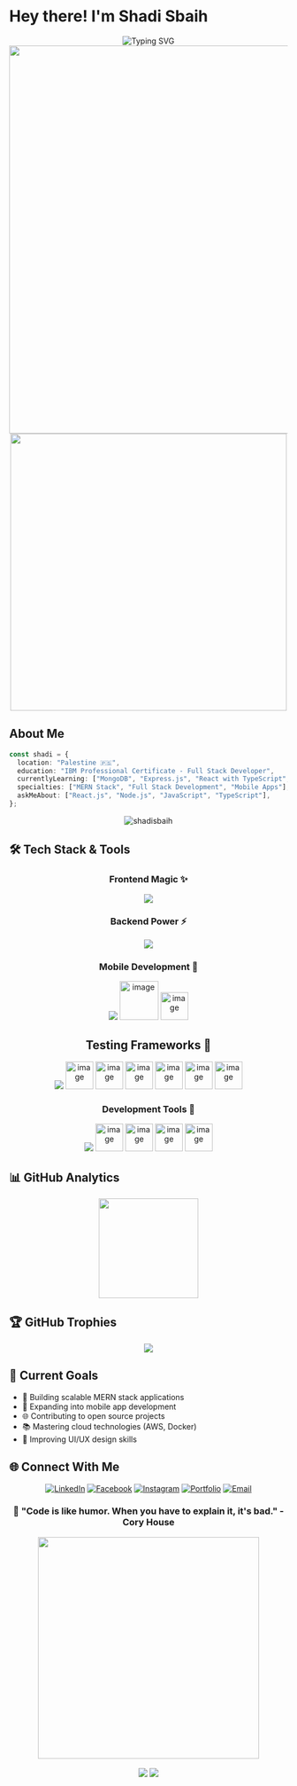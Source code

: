 #  Hey there! I'm Shadi Sbaih

<div align="center">
  <img src="https://readme-typing-svg.herokuapp.com?font=Fira+Code&size=32&duration=2800&pause=2000&color=A9FEF7&center=true&vCenter=true&width=940&lines=Full+Stack+Developer;MERN+Stack+Enthusiast;Mobile+App+Developer;Problem+Solver+%26+Code+Craftsman" alt="Typing SVG" />
  <div align="center">
  <img src="https://user-images.githubusercontent.com/74038190/212284100-561aa473-3905-4a80-b561-0d28506553ee.gif" width="700">
</div>

</div>


<div align="center">
  <img src="https://user-images.githubusercontent.com/74038190/225813708-98b745f2-7d22-48cf-9150-083f1b00d6c9.gif" width="500">
</div>

##  About Me

```typescript
const shadi = {
  location: "Palestine 🇵🇸",
  education: "IBM Professional Certificate - Full Stack Developer",
  currentlyLearning: ["MongoDB", "Express.js", "React with TypeScript", "Node.js"],
  specialties: ["MERN Stack", "Full Stack Development", "Mobile Apps"],
  askMeAbout: ["React.js", "Node.js", "JavaScript", "TypeScript"],
};
```


<div align="center">
  <img src="https://komarev.com/ghpvc/?username=shadisbaih&label=Profile%20views&color=0e75b6&style=for-the-badge" alt="shadisbaih" />
</div>

## 🛠️ Tech Stack & Tools

<div align="center">

### Frontend Magic ✨
<img src="https://skillicons.dev/icons?i=html,css,sass,javascript,typescript,tailwind,bootstrap,react,nextjs,angular" />

### Backend Power ⚡
<img src="https://skillicons.dev/icons?i=python,express,nestjs,mongodb,postgresql,mysql,firebase,supabase" />

### Mobile Development 📱
<img src="https://skillicons.dev/icons?i=,flutter" />
<img width="70" height="70" alt="image" src="https://github.com/user-attachments/assets/1ff92aae-a2e8-410f-abf2-c9198a0a4c93" />
<img width="50" height="50" alt="image" src="https://github.com/user-attachments/assets/1a53982d-ece0-4eda-90ff-3410f5532fc9" />




## Testing Frameworks 🧪
<img src="https://skillicons.dev/icons?i=jest" />
<img width="50" height="50" alt="image" src="https://github.com/user-attachments/assets/211419af-4566-41d3-bd0c-7995fe3e593d" />
<img width="50" height="50" alt="image" src="https://github.com/user-attachments/assets/a99d18f4-db1c-4861-9ae1-7427de12f3a9" />
<img width="50" height="50" alt="image" src="https://github.com/user-attachments/assets/093d5301-8c76-4a4e-827d-3da1d326d58a" />
<img width="50" height="50" alt="image" src="https://github.com/user-attachments/assets/b7d31a4e-7246-4438-a7dc-9ea6ba46dd19" />
<img width="50" height="50" alt="image" src="https://github.com/user-attachments/assets/10abaf4e-0977-4552-bc01-d4a226960c45" />
<img width="50" height="50" alt="image" src="https://github.com/user-attachments/assets/86f24640-ea67-4ac6-b934-95f9b6e14a0b" />





### Development Tools 🔧
<img src="https://skillicons.dev/icons?i=git,github,vscode,docker,azure,netlify,vercel" />
<img width="50" height="50" alt="image" src="https://github.com/user-attachments/assets/a4fb4ce8-4956-4d75-b902-c6347a73bc77" />
<img width="50" height="50" alt="image" src="https://github.com/user-attachments/assets/ac3d7217-2345-46ea-a620-8223e9f79a4b" />
<img width="50" height="50" alt="image" src="https://github.com/user-attachments/assets/beda0d28-4a8a-4b56-abbd-49eb59de3a93" />
<img width="50" height="50" alt="image" src="https://github.com/user-attachments/assets/845be38f-770c-4d42-bf4f-7e9fc0174deb" />




</div>

## 📊 GitHub Analytics

<div align="center">
  <img height="180em" src="https://github-readme-stats.vercel.app/api/top-langs/?username=shadisbaih&layout=compact&langs_count=8&theme=tokyonight"/>
</div>


## 🏆 GitHub Trophies
<div align="center">
  <img src="https://github-profile-trophy.vercel.app/?username=shadisbaih&theme=tokyonight&no-frame=true&no-bg=false&margin-w=4" />
</div>


## 🎯 Current Goals

- 🔭 Building scalable MERN stack applications
- 📱 Expanding into mobile app development
- 🌐 Contributing to open source projects
- 📚 Mastering cloud technologies (AWS, Docker)
- 🎨 Improving UI/UX design skills


## 🌐 Connect With Me

<div align="center">

[![LinkedIn](https://img.shields.io/badge/LinkedIn-0077B5?style=for-the-badge&logo=linkedin&logoColor=white)](https://linkedin.com/in/shadi-sbaih)
[![Facebook](https://img.shields.io/badge/Facebook-1877F2?style=for-the-badge&logo=facebook&logoColor=white)](https://fb.com/shadi.sbaih.18)
[![Instagram](https://img.shields.io/badge/Instagram-E4405F?style=for-the-badge&logo=instagram&logoColor=white)](https://instagram.com/i.shadi.s)
[![Portfolio](https://img.shields.io/badge/Portfolio-FF5722?style=for-the-badge&logo=google-chrome&logoColor=white)](https://shadisbaih.netlify.app)
[![Email](https://img.shields.io/badge/Email-D14836?style=for-the-badge&logo=gmail&logoColor=white)](mailto:shadisbaih.dev@gmail.com)

</div>

<div align="center">
  <h3>💫 "Code is like humor. When you have to explain it, it's bad." - Cory House</h3>
</div>

<div align="center">
  <img src="https://user-images.githubusercontent.com/74038190/212284158-e840e285-664b-44d7-b79b-e264b5e54825.gif" width="400">
</div>
<br/>

<div align="center">
  <img src="https://forthebadge.com/images/badges/built-with-love.svg" />
  <img src="https://forthebadge.com/images/badges/powered-by-coffee.svg" />
</div>
